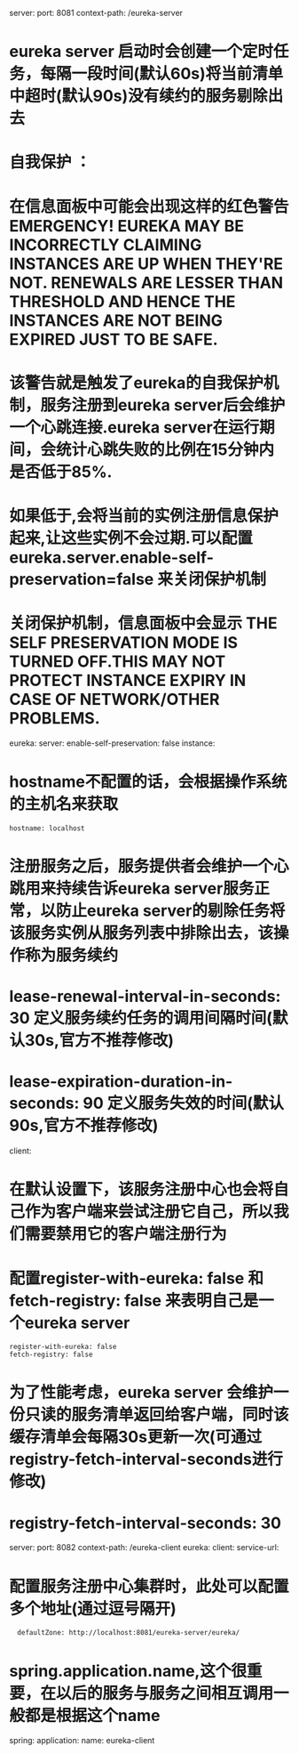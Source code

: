 server:
  port: 8081
  context-path: /eureka-server
#  eureka server 启动时会创建一个定时任务，每隔一段时间(默认60s)将当前清单中超时(默认90s)没有续约的服务剔除出去
#  自我保护 ：
#  在信息面板中可能会出现这样的红色警告 EMERGENCY! EUREKA MAY BE INCORRECTLY CLAIMING INSTANCES ARE UP WHEN THEY'RE NOT. RENEWALS ARE LESSER THAN THRESHOLD AND HENCE THE INSTANCES ARE NOT BEING EXPIRED JUST TO BE SAFE.
#  该警告就是触发了eureka的自我保护机制，服务注册到eureka server后会维护一个心跳连接.eureka server在运行期间，会统计心跳失败的比例在15分钟内是否低于85%.
#  如果低于,会将当前的实例注册信息保护起来,让这些实例不会过期.可以配置 eureka.server.enable-self-preservation=false 来关闭保护机制
#  关闭保护机制，信息面板中会显示 THE SELF PRESERVATION MODE IS TURNED OFF.THIS MAY NOT PROTECT INSTANCE EXPIRY IN CASE OF NETWORK/OTHER PROBLEMS.
eureka:
  server:
    enable-self-preservation: false
  instance:
#   hostname不配置的话，会根据操作系统的主机名来获取
    hostname: localhost
#    注册服务之后，服务提供者会维护一个心跳用来持续告诉eureka server服务正常，以防止eureka server的剔除任务将该服务实例从服务列表中排除出去，该操作称为服务续约
#    lease-renewal-interval-in-seconds: 30     定义服务续约任务的调用间隔时间(默认30s,官方不推荐修改)
#    lease-expiration-duration-in-seconds: 90  定义服务失效的时间(默认90s,官方不推荐修改)
  client:
#  在默认设置下，该服务注册中心也会将自己作为客户端来尝试注册它自己，所以我们需要禁用它的客户端注册行为
#  配置register-with-eureka: false 和 fetch-registry: false 来表明自己是一个eureka server
    register-with-eureka: false
    fetch-registry: false
#  为了性能考虑，eureka server 会维护一份只读的服务清单返回给客户端，同时该缓存清单会每隔30s更新一次(可通过registry-fetch-interval-seconds进行修改)
#    registry-fetch-interval-seconds: 30


server:
  port: 8082
  context-path: /eureka-client
eureka:
  client:
    service-url:
#     配置服务注册中心集群时，此处可以配置多个地址(通过逗号隔开)
      defaultZone: http://localhost:8081/eureka-server/eureka/
# spring.application.name,这个很重要，在以后的服务与服务之间相互调用一般都是根据这个name
spring:
  application:
    name: eureka-client